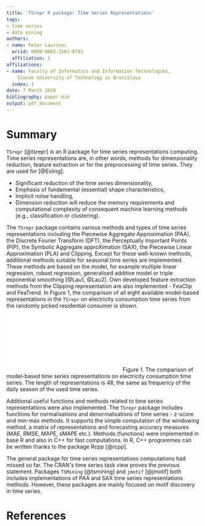 ```yaml
---
title: 'TSrepr R package: Time Series Representations'
tags:
- time series
- data mining
authors:
- name: Peter Laurinec
  orcid: 0000-0002-3501-8783
  affiliation: 1
affiliations:
- name: Faculty of Informatics and Information Technologies,
    Slovak University of Technology in Bratislava
  index: 1
date: 7 March 2018
bibliography: paper.bib
output: pdf_document
---
```


# Summary

`TSrepr` [@tsrepr] is an R package for time series representations computing. Time series representations are, in other words, methods for dimensionality reduction, feature extraction or for the preprocessing of time series. They are used for [@Esling]:

 * Significant reduction of the time series dimensionality,
 * Emphasis of fundamental (essential) shape characteristics,
 * Implicit noise handling,
 * Dimension reduction will reduce the memory requirements and computational complexity of consequent machine learning methods (e.g., classification or clustering).
 
The `TSrepr` package contains various methods and types of time series representations including the Piecewise Aggregate Approximation (PAA), the Discrete Fourier Transform (DFT), the Perceptually Important Points (PIP), the Symbolic Aggregate approXimation (SAX), the Piecewise Linear Approximation (PLA) and Clipping. Except for these well-known methods, additional methods suitable for seasonal time series are implemented. These methods are based on the model, for example multiple linear regression, robust regression, generalised additive model or triple exponential smoothing [@Lau1, @Lau2]. Own developed feature extraction methods from the Clipping representation are also implemented - FeaClip and FeaTrend.
In Figure 1, the comparison of all eight available model-based representations in the `TSrepr` on electricity consumption time series from the randomly picked residential consumer is shown.

![](modelBased.pdf)
Figure 1. The comparison of model-based time series representations on electricity consumption time series. The length of representations is $48$, the same as frequency of the daily season of the used time series.

Additional useful functions and methods related to time series representations were also implemented. The `TSrepr` package includes functions for normalisations and denormalisations of time series - z-score and min-max methods. It supports the simple computation of the windowing method, a matrix of representations and forecasting accuracy measures (MAE, RMSE, MAPE, sMAPE etc.).
Methods (functions) were implemented in base R and also in C++ for fast computations. In R, C++ programmes can be written thanks to the package Rcpp [@rcpp].

The general package for time series representations computations had missed so far. The CRAN's time series task view proves the previous statement. Packages `TSMining` [@tsmining] and `jmotif` [@jmotif] both includes implementations of PAA and SAX time series representations methods. However, these packages are mainly focused on motif discovery in time series.

# References
